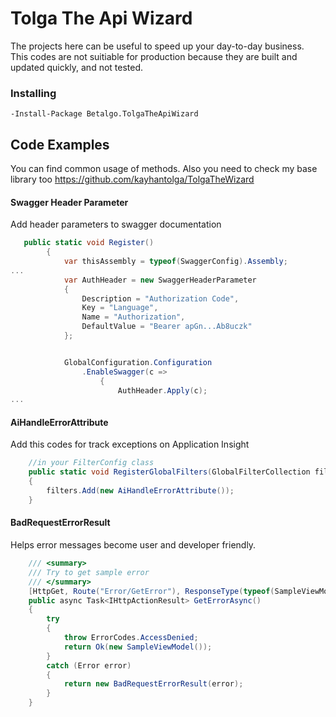 ﻿# Tolga The Api Wizard

The projects here can be useful to speed up your day-to-day business. <br>
This codes are not suitiable for production  because they are built and updated quickly, and not tested.

### Installing 

```
-Install-Package Betalgo.TolgaTheApiWizard 
```

## Code Examples
You can find common usage of methods. Also you need to check my base library too
https://github.com/kayhantolga/TolgaTheWizard
#### Swagger Header Parameter
Add header parameters to swagger documentation
```csharp
   public static void Register()
        {
            var thisAssembly = typeof(SwaggerConfig).Assembly;
...
            var AuthHeader = new SwaggerHeaderParameter
            {
                Description = "Authorization Code",
                Key = "Language",
                Name = "Authorization",
                DefaultValue = "Bearer apGn...Ab8uczk"
            };


            GlobalConfiguration.Configuration
                .EnableSwagger(c =>
                    {
                        AuthHeader.Apply(c);
...
```

#### AiHandleErrorAttribute
Add this codes for track exceptions on Application Insight

```csharp
    //in your FilterConfig class
    public static void RegisterGlobalFilters(GlobalFilterCollection filters)
    {
        filters.Add(new AiHandleErrorAttribute());
    }
```
#### BadRequestErrorResult
Helps error messages become user and developer friendly.

```csharp
    /// <summary>
    /// Try to get sample error
    /// </summary>
    [HttpGet, Route("Error/GetError"), ResponseType(typeof(SampleViewModel))]
    public async Task<IHttpActionResult> GetErrorAsync()
    {
        try
        {
            throw ErrorCodes.AccessDenied;
            return Ok(new SampleViewModel());
        }
        catch (Error error)
        {
            return new BadRequestErrorResult(error);
        }
    }
```



